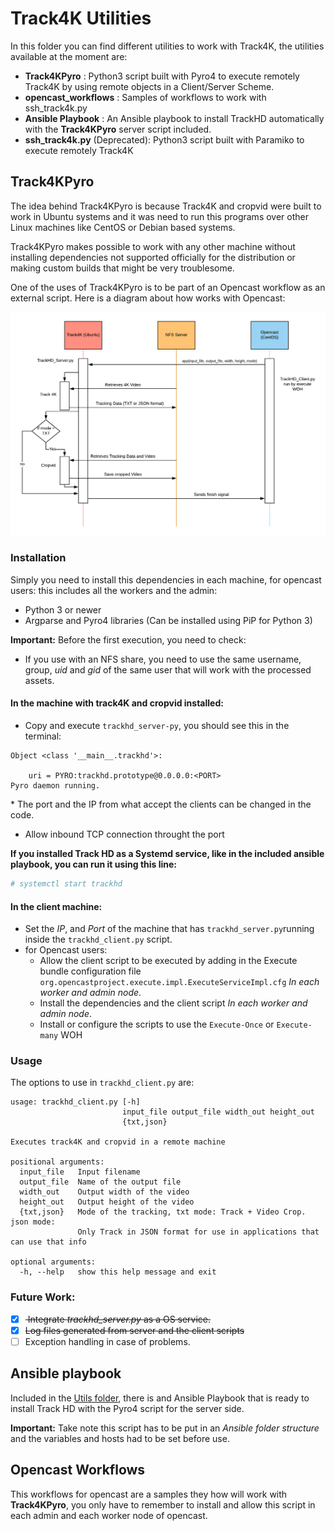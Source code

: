 # Track4K Utilities

In this folder you can find different utilities to work with Track4K, the utilities available at the moment are:

* **Track4KPyro** : Python3 script built with Pyro4 to execute remotely Track4K by using remote objects in a Client/Server Scheme.
* **opencast_workflows** : Samples of workflows to work with ssh_track4k.py
*  **Ansible Playbook** : An Ansible playbook to install TrackHD automatically with the **Track4KPyro** server script included.
* **ssh_track4k.py** (Deprecated): Python3 script built with Paramiko to execute remotely Track4K

## Track4KPyro

The idea behind Track4KPyro is because Track4K and cropvid were built to work in Ubuntu systems and it was need to run this programs over other Linux machines like CentOS or Debian based systems.

Track4KPyro makes possible to work with any other machine without installing dependencies not supported officially for the distribution or making custom builds that might be very troublesome.

One of the uses of Track4KPyro is to be part of an Opencast workflow as an external script. Here is a diagram about how works with Opencast:

![Track4K-Pyro4-Diagram](/utils/assets/Diagram-Track4K-Pyro4.png)

### Installation

Simply you need to install this dependencies in each machine, for opencast users: this includes all the workers and the admin:

* Python 3 or newer
* Argparse and Pyro4 libraries (Can be installed using PiP for Python 3)

**Important:** Before the first execution, you need to check:

* If you use with an NFS share, you need to use the same username, group, *uid* and *gid* of the same user that will work with the processed assets.

#### In the machine with track4K and cropvid installed:

* Copy and execute `trackhd_server-py`, you should see this in the terminal:

```
Object <class '__main__.trackhd'>:

    uri = PYRO:trackhd.prototype@0.0.0.0:<PORT>
Pyro daemon running.
```
\* The port and the IP from what accept the clients can be changed in the code.

* Allow  inbound TCP connection throught the port


**If you installed Track HD as a Systemd service, like in the included ansible playbook, you can run it using this line:**

```bash
# systemctl start trackhd
```

#### In the client machine:

* Set the *IP*, and *Port* of the machine that has `trackhd_server.py`running inside the `trackhd_client.py` script.
* for Opencast users:
  - Allow the client script to be executed by adding in the Execute bundle configuration file `org.opencastproject.execute.impl.ExecuteServiceImpl.cfg` *In each worker and admin node*.
  - Install the dependencies and the client script *In each worker and admin node*.
  - Install or configure the scripts to use the `Execute-Once` or `Execute-many` WOH

### Usage
The options to use in `trackhd_client.py` are:

```
usage: trackhd_client.py [-h]
                         input_file output_file width_out height_out
                         {txt,json}

Executes track4K and cropvid in a remote machine

positional arguments:
  input_file   Input filename
  output_file  Name of the output file
  width_out    Output width of the video
  height_out   Output height of the video
  {txt,json}   Mode of the tracking, txt mode: Track + Video Crop. json mode:
               Only Track in JSON format for use in applications that can use that info

optional arguments:
  -h, --help   show this help message and exit
```

### Future Work:

* [x] <del> Integrate *trackhd_server.py* as a OS service. </del>
* [x] <del>Log files generated from server and the client scripts </del>
* [ ] Exception handling in case of problems.

## Ansible playbook

Included in the [Utils folder](/utils), there is and Ansible Playbook that is ready to install Track HD with the Pyro4 script for the server side.

**Important:** Take note this script has to be put in an *Ansible folder structure* and the variables and hosts had to be set before use.


## Opencast Workflows

This workflows for opencast are a samples they how will work with **Track4KPyro**, you only have to remember to install and allow this script in each admin and each worker node of opencast.
